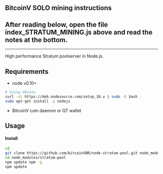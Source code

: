 ## BitcoinV SOLO mining instructions
## After reading below, open the file index_STRATUM_MINING.js above and read the notes at the bottom.

--------

High performance Stratum poolserver in Node.js.


Requirements
------------
* node v0.10+
```bash
# Using Ubuntu
curl -sL https://deb.nodesource.com/setup_10.x | sudo -E bash -
sudo apt-get install -y nodejs
```
* BitcoinV coin daemon or QT wallet


Usage
-------------

#### Install

```bash
cd
git clone https://github.com/bitcoinVBR/node-stratum-pool.git node_modules/stratum-pool
cd node_modules/stratum-pool
npm update npm -g
npm update
```

